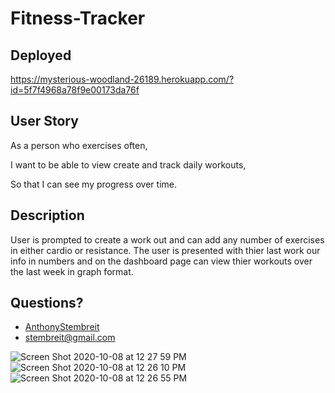 # Fitness-Tracker

## Deployed

https://mysterious-woodland-26189.herokuapp.com/?id=5f7f4968a78f9e00173da76f

## User Story
As a person who exercises often,

I want to be able to view create and track daily workouts,

So that I can see my progress over time. 

## Description

User is prompted to create a work out and can add any number of exercises in either cardio or resistance. The user is presented with thier last work our info in numbers and on the dashboard page can view thier workouts over the last week in graph format. 

## Questions?
* [AnthonyStembreit](https://github.com/AnthonyStembreit)
* stembreit@gmail.com

![Screen Shot 2020-10-08 at 12 27 59 PM](https://user-images.githubusercontent.com/64037800/95493573-3f659900-0962-11eb-8017-d9cbf21b4c51.png)
![Screen Shot 2020-10-08 at 12 26 10 PM](https://user-images.githubusercontent.com/64037800/95493576-3ffe2f80-0962-11eb-8b9b-d06d890d07d6.png)
![Screen Shot 2020-10-08 at 12 26 55 PM](https://user-images.githubusercontent.com/64037800/95493577-4096c600-0962-11eb-8978-ef97fa1984f1.png)
